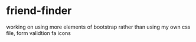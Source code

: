 # friend-finder


working on using more elements of bootstrap rather than using my own css file,
form validtion
fa icons
